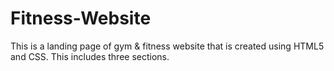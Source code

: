 # Fitness-Website
This is a landing page of gym & fitness website that is created using HTML5 and CSS. This includes three sections.
